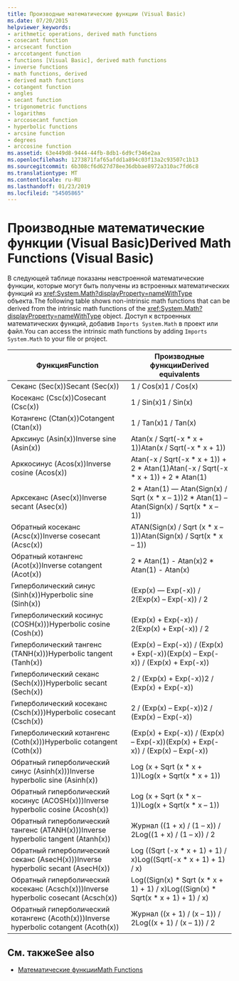 ```yaml
---
title: Производные математические функции (Visual Basic)
ms.date: 07/20/2015
helpviewer_keywords:
- arithmetic operations, derived math functions
- cosecant function
- arcsecant function
- arccotangent function
- functions [Visual Basic], derived math functions
- inverse functions
- math functions, derived
- derived math functions
- cotangent function
- angles
- secant function
- trigonometric functions
- logarithms
- arccosecant function
- hyperbolic functions
- arcsine function
- degrees
- arccosine function
ms.assetid: 63e449d8-9444-44fb-8db1-6d9cf346e2aa
ms.openlocfilehash: 1273871faf65afdd1a894c03f13a2c93507c1b13
ms.sourcegitcommit: 6b308cf6d627d78ee36dbbae8972a310ac7fd6c8
ms.translationtype: MT
ms.contentlocale: ru-RU
ms.lasthandoff: 01/23/2019
ms.locfileid: "54505865"
---
```

# <a name="derived-math-functions-visual-basic"></a><span data-ttu-id="9e580-102">Производные математические функции (Visual Basic)</span><span class="sxs-lookup"><span data-stu-id="9e580-102">Derived Math Functions (Visual Basic)</span></span>
<span data-ttu-id="9e580-103">В следующей таблице показаны невстроенной математические функции, которые могут быть получены из встроенных математических функций из <xref:System.Math?displayProperty=nameWithType> объекта.</span><span class="sxs-lookup"><span data-stu-id="9e580-103">The following table shows non-intrinsic math functions that can be derived from the intrinsic math functions of the <xref:System.Math?displayProperty=nameWithType> object.</span></span> <span data-ttu-id="9e580-104">Доступ к встроенных математических функций, добавив `Imports System.Math` в проект или файл.</span><span class="sxs-lookup"><span data-stu-id="9e580-104">You can access the intrinsic math functions by adding `Imports System.Math` to your file or project.</span></span>  
  
|<span data-ttu-id="9e580-105">Функция</span><span class="sxs-lookup"><span data-stu-id="9e580-105">Function</span></span>|<span data-ttu-id="9e580-106">Производные функции</span><span class="sxs-lookup"><span data-stu-id="9e580-106">Derived equivalents</span></span>|  
|--------------|-------------------------|  
|<span data-ttu-id="9e580-107">Секанс (Sec(x))</span><span class="sxs-lookup"><span data-stu-id="9e580-107">Secant (Sec(x))</span></span>|<span data-ttu-id="9e580-108">1 / Cos(x)</span><span class="sxs-lookup"><span data-stu-id="9e580-108">1 / Cos(x)</span></span>|  
|<span data-ttu-id="9e580-109">Косеканс (Csc(x))</span><span class="sxs-lookup"><span data-stu-id="9e580-109">Cosecant (Csc(x))</span></span>|<span data-ttu-id="9e580-110">1 / Sin(x)</span><span class="sxs-lookup"><span data-stu-id="9e580-110">1 / Sin(x)</span></span>|  
|<span data-ttu-id="9e580-111">Котангенс (Ctan(x))</span><span class="sxs-lookup"><span data-stu-id="9e580-111">Cotangent (Ctan(x))</span></span>|<span data-ttu-id="9e580-112">1 / Tan(x)</span><span class="sxs-lookup"><span data-stu-id="9e580-112">1 / Tan(x)</span></span>|  
|<span data-ttu-id="9e580-113">Арксинус (Asin(x))</span><span class="sxs-lookup"><span data-stu-id="9e580-113">Inverse sine (Asin(x))</span></span>|<span data-ttu-id="9e580-114">Atan(x / Sqrt(-x \* x + 1))</span><span class="sxs-lookup"><span data-stu-id="9e580-114">Atan(x / Sqrt(-x \* x + 1))</span></span>|  
|<span data-ttu-id="9e580-115">Арккосинус (Acos(x))</span><span class="sxs-lookup"><span data-stu-id="9e580-115">Inverse cosine (Acos(x))</span></span>|<span data-ttu-id="9e580-116">Atan(-x / Sqrt(-x \* x + 1)) + 2 \* Atan(1)</span><span class="sxs-lookup"><span data-stu-id="9e580-116">Atan(-x / Sqrt(-x \* x + 1)) + 2 \* Atan(1)</span></span>|  
|<span data-ttu-id="9e580-117">Арксеканс (Asec(x))</span><span class="sxs-lookup"><span data-stu-id="9e580-117">Inverse secant (Asec(x))</span></span>|<span data-ttu-id="9e580-118">2 \* Atan(1) — Atan(Sign(x) / Sqrt (x \* x – 1))</span><span class="sxs-lookup"><span data-stu-id="9e580-118">2 \* Atan(1) – Atan(Sign(x) / Sqrt(x \* x – 1))</span></span>|  
|<span data-ttu-id="9e580-119">Обратный косеканс (Acsc(x))</span><span class="sxs-lookup"><span data-stu-id="9e580-119">Inverse cosecant (Acsc(x))</span></span>|<span data-ttu-id="9e580-120">ATAN(Sign(x) / Sqrt (x \* x – 1))</span><span class="sxs-lookup"><span data-stu-id="9e580-120">Atan(Sign(x) / Sqrt(x \* x – 1))</span></span>|  
|<span data-ttu-id="9e580-121">Обратный котангенс (Acot(x))</span><span class="sxs-lookup"><span data-stu-id="9e580-121">Inverse cotangent (Acot(x))</span></span>|<span data-ttu-id="9e580-122">2 \* Atan(1) - Atan(x)</span><span class="sxs-lookup"><span data-stu-id="9e580-122">2 \* Atan(1) - Atan(x)</span></span>|  
|<span data-ttu-id="9e580-123">Гиперболический синус (Sinh(x))</span><span class="sxs-lookup"><span data-stu-id="9e580-123">Hyperbolic sine (Sinh(x))</span></span>|<span data-ttu-id="9e580-124">(Exp(x) — Exp(-x)) / 2</span><span class="sxs-lookup"><span data-stu-id="9e580-124">(Exp(x) – Exp(-x)) / 2</span></span>|  
|<span data-ttu-id="9e580-125">Гиперболический косинус (COSH(x)))</span><span class="sxs-lookup"><span data-stu-id="9e580-125">Hyperbolic cosine (Cosh(x))</span></span>|<span data-ttu-id="9e580-126">(Exp(x) + Exp(-x)) / 2</span><span class="sxs-lookup"><span data-stu-id="9e580-126">(Exp(x) + Exp(-x)) / 2</span></span>|  
|<span data-ttu-id="9e580-127">Гиперболический тангенс (TANH(x)))</span><span class="sxs-lookup"><span data-stu-id="9e580-127">Hyperbolic tangent (Tanh(x))</span></span>|<span data-ttu-id="9e580-128">(Exp(x) – Exp(-x)) / (Exp(x) + Exp(-x))</span><span class="sxs-lookup"><span data-stu-id="9e580-128">(Exp(x) – Exp(-x)) / (Exp(x) + Exp(-x))</span></span>|  
|<span data-ttu-id="9e580-129">Гиперболический секанс (Sech(x)))</span><span class="sxs-lookup"><span data-stu-id="9e580-129">Hyperbolic secant (Sech(x))</span></span>|<span data-ttu-id="9e580-130">2 / (Exp(x) + Exp(-x))</span><span class="sxs-lookup"><span data-stu-id="9e580-130">2 / (Exp(x) + Exp(-x))</span></span>|  
|<span data-ttu-id="9e580-131">Гиперболический косеканс (Csch(x)))</span><span class="sxs-lookup"><span data-stu-id="9e580-131">Hyperbolic cosecant (Csch(x))</span></span>|<span data-ttu-id="9e580-132">2 / (Exp(x) – Exp(-x))</span><span class="sxs-lookup"><span data-stu-id="9e580-132">2 / (Exp(x) – Exp(-x))</span></span>|  
|<span data-ttu-id="9e580-133">Гиперболический котангенс (Coth(x)))</span><span class="sxs-lookup"><span data-stu-id="9e580-133">Hyperbolic cotangent (Coth(x))</span></span>|<span data-ttu-id="9e580-134">(Exp(x) + Exp(-x)) / (Exp(x) – Exp(-x))</span><span class="sxs-lookup"><span data-stu-id="9e580-134">(Exp(x) + Exp(-x)) / (Exp(x) – Exp(-x))</span></span>|  
|<span data-ttu-id="9e580-135">Обратный гиперболический синус (Asinh(x)))</span><span class="sxs-lookup"><span data-stu-id="9e580-135">Inverse hyperbolic sine (Asinh(x))</span></span>|<span data-ttu-id="9e580-136">Log (x + Sqrt (x \* x + 1))</span><span class="sxs-lookup"><span data-stu-id="9e580-136">Log(x + Sqrt(x \* x + 1))</span></span>|  
|<span data-ttu-id="9e580-137">Обратный гиперболический косинус (ACOSH(x)))</span><span class="sxs-lookup"><span data-stu-id="9e580-137">Inverse hyperbolic cosine (Acosh(x))</span></span>|<span data-ttu-id="9e580-138">Log (x + Sqrt (x \* x – 1))</span><span class="sxs-lookup"><span data-stu-id="9e580-138">Log(x + Sqrt(x \* x – 1))</span></span>|  
|<span data-ttu-id="9e580-139">Обратный гиперболический тангенс (ATANH(x)))</span><span class="sxs-lookup"><span data-stu-id="9e580-139">Inverse hyperbolic tangent (Atanh(x))</span></span>|<span data-ttu-id="9e580-140">Журнал ((1 + x) / (1 – x)) / 2</span><span class="sxs-lookup"><span data-stu-id="9e580-140">Log((1 + x) / (1 – x)) / 2</span></span>|  
|<span data-ttu-id="9e580-141">Обратный гиперболический секанс (AsесH(x)))</span><span class="sxs-lookup"><span data-stu-id="9e580-141">Inverse hyperbolic secant (AsecH(x))</span></span>|<span data-ttu-id="9e580-142">Log ((Sqrt (-x \* x + 1) + 1) / x)</span><span class="sxs-lookup"><span data-stu-id="9e580-142">Log((Sqrt(-x \* x + 1) + 1) / x)</span></span>|  
|<span data-ttu-id="9e580-143">Обратный гиперболический косеканс (Acsch(x)))</span><span class="sxs-lookup"><span data-stu-id="9e580-143">Inverse hyperbolic cosecant (Acsch(x))</span></span>|<span data-ttu-id="9e580-144">Log((Sign(x) \* Sqrt (x \* x + 1) + 1) / x)</span><span class="sxs-lookup"><span data-stu-id="9e580-144">Log((Sign(x) \* Sqrt(x \* x + 1) + 1) / x)</span></span>|  
|<span data-ttu-id="9e580-145">Обратный гиперболический котангенс (Acoth(x)))</span><span class="sxs-lookup"><span data-stu-id="9e580-145">Inverse hyperbolic cotangent (Acoth(x))</span></span>|<span data-ttu-id="9e580-146">Журнал ((x + 1) / (x – 1)) / 2</span><span class="sxs-lookup"><span data-stu-id="9e580-146">Log((x + 1) / (x – 1)) / 2</span></span>|  
  
## <a name="see-also"></a><span data-ttu-id="9e580-147">См. также</span><span class="sxs-lookup"><span data-stu-id="9e580-147">See also</span></span>
- [<span data-ttu-id="9e580-148">Математические функции</span><span class="sxs-lookup"><span data-stu-id="9e580-148">Math Functions</span></span>](../../../visual-basic/language-reference/functions/math-functions.md)
